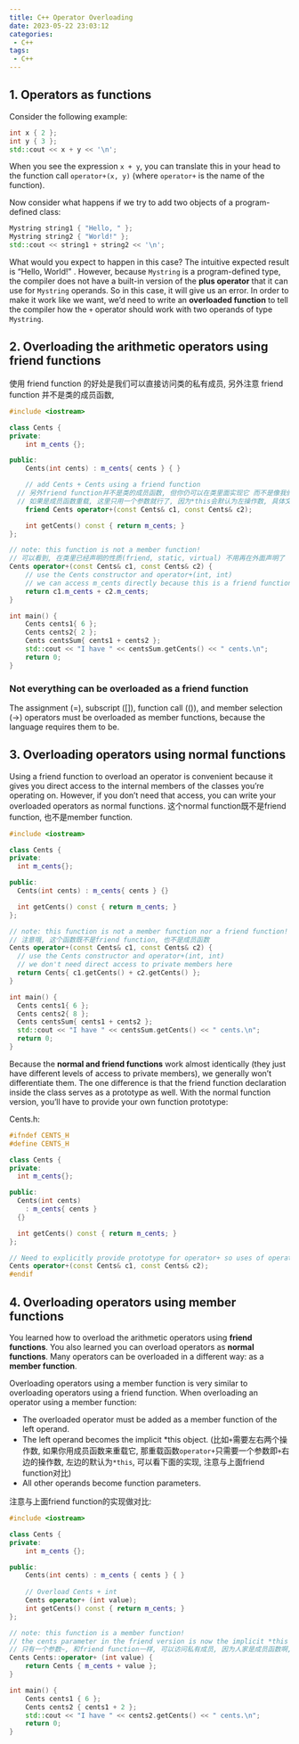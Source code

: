 ```yaml
---
title: C++ Operator Overloading
date: 2023-05-22 23:03:12
categories:
 - C++
tags:
 - C++
---
```


## 1. Operators as functions

Consider the following example:

```cpp
int x { 2 };
int y { 3 };
std::cout << x + y << '\n';
```

When you see the expression `x + y`, you can translate this in your head to the function call `operator+(x, y)` (where `operator+` is the name of the function).

Now consider what happens if we try to add two objects of a program-defined class:

```cpp
Mystring string1 { "Hello, " };
Mystring string2 { "World!" };
std::cout << string1 + string2 << '\n';
```

What would you expect to happen in this case? The intuitive expected result is “Hello, World!” . However, because `Mystring` is a program-defined type, the compiler does not have a built-in version of the **plus operator** that it can use for `Mystring` operands. So in this case, it will give us an error. In order to make it work like we want, we’d need to write an **overloaded function** to tell the compiler how the `+` operator should work with two operands of type `Mystring`. 

## 2. Overloading the arithmetic operators using friend functions

使用 friend function 的好处是我们可以直接访问类的私有成员, 另外注意 friend function 并不是类的成员函数, 

```cpp
#include <iostream>

class Cents {
private:
	int m_cents {};

public:
	Cents(int cents) : m_cents{ cents } { }

	// add Cents + Cents using a friend function
  // 另外friend function并不是类的成员函数, 但你仍可以在类里面实现它 而不是像我们这样在外面实现
  // 如果是成员函数重载, 这里只用一个参数就行了, 因为*this会默认为左操作数, 具体文章下面部分会讲
	friend Cents operator+(const Cents& c1, const Cents& c2);

	int getCents() const { return m_cents; }
};

// note: this function is not a member function!
// 可以看到, 在类里已经声明的性质(friend, static, virtual) 不用再在外面声明了
Cents operator+(const Cents& c1, const Cents& c2) {
	// use the Cents constructor and operator+(int, int)
	// we can access m_cents directly because this is a friend function
	return c1.m_cents + c2.m_cents;
}

int main() {
	Cents cents1{ 6 };
	Cents cents2{ 2 };
	Cents centsSum{ cents1 + cents2 };
	std::cout << "I have " << centsSum.getCents() << " cents.\n";
	return 0;
}
```

### Not everything can be overloaded as a friend function

The assignment (=), subscript ([]), function call (()), and member selection (->) operators must be overloaded as member functions, because the language requires them to be.

## 3. Overloading operators using normal functions

Using a friend function to overload an operator is convenient because it gives you direct access to the internal members of the classes you’re operating on. However, if you don’t need that access, you can write your overloaded operators as normal functions. 这个normal function既不是friend function, 也不是member function. 

```cpp
#include <iostream>

class Cents {
private:
  int m_cents{};

public:
  Cents(int cents) : m_cents{ cents } {}

  int getCents() const { return m_cents; }
};

// note: this function is not a member function nor a friend function!
// 注意哦, 这个函数既不是friend function, 也不是成员函数
Cents operator+(const Cents& c1, const Cents& c2) {
  // use the Cents constructor and operator+(int, int)
  // we don't need direct access to private members here
  return Cents{ c1.getCents() + c2.getCents() };
}

int main() {
  Cents cents1{ 6 };
  Cents cents2{ 8 };
  Cents centsSum{ cents1 + cents2 };
  std::cout << "I have " << centsSum.getCents() << " cents.\n";
  return 0;
}
```

Because the **normal and friend functions** work almost identically (they just have different levels of access to private members), we generally won’t differentiate them. The one difference is that the friend function declaration inside the class serves as a prototype as well. With the normal function version, you’ll have to provide your own function prototype:

Cents.h:

```cpp
#ifndef CENTS_H
#define CENTS_H

class Cents {
private:
  int m_cents{};

public:
  Cents(int cents)
    : m_cents{ cents }
  {}

  int getCents() const { return m_cents; }
};

// Need to explicitly provide prototype for operator+ so uses of operator+ in other files know this overload exists
Cents operator+(const Cents& c1, const Cents& c2);
#endif
```

## 4. Overloading operators using member functions

You learned how to overload the arithmetic operators using **friend functions**. You also learned you can overload operators as **normal functions**. Many operators can be overloaded in a different way: as a **member function**.

Overloading operators using a member function is very similar to overloading operators using a friend function. When overloading an operator using a member function:

- The overloaded operator must be added as a member function of the left operand.
- The left operand becomes the implicit *this object. (比如`+`需要左右两个操作数, 如果你用成员函数来重载它, 那重载函数`operator+`只需要一个参数即`+`右边的操作数, 左边的默认为`*this`, 可以看下面的实现, 注意与上面friend function对比)
- All other operands become function parameters.

注意与上面friend function的实现做对比:

```cpp
#include <iostream>

class Cents {
private:
    int m_cents {};

public:
    Cents(int cents) : m_cents { cents } { }
  
    // Overload Cents + int
    Cents operator+ (int value);
    int getCents() const { return m_cents; }
};

// note: this function is a member function!
// the cents parameter in the friend version is now the implicit *this parameter
// 只有一个参数~, 和friend function一样, 可以访问私有成员, 因为人家是成员函数啊, 肯定可以访问
Cents Cents::operator+ (int value) {
    return Cents { m_cents + value };
}

int main() {
	Cents cents1 { 6 };
	Cents cents2 { cents1 + 2 };
	std::cout << "I have " << cents2.getCents() << " cents.\n";
	return 0;
}
```
